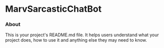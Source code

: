 MarvSarcasticChatBot
====================

### About

This is your project's README.md file. It helps users understand what your
project does, how to use it and anything else they may need to know.